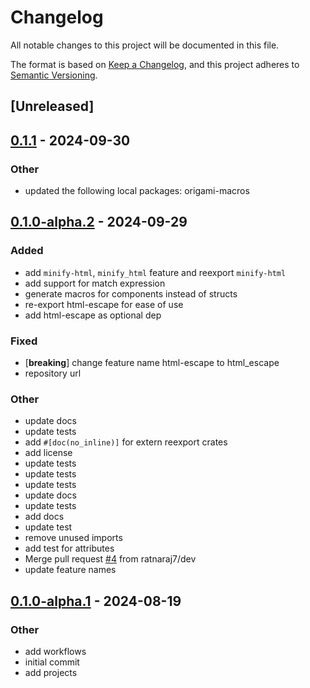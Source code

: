# Changelog
All notable changes to this project will be documented in this file.

The format is based on [Keep a Changelog](https://keepachangelog.com/en/1.0.0/),
and this project adheres to [Semantic Versioning](https://semver.org/spec/v2.0.0.html).

## [Unreleased]

## [0.1.1](https://github.com/ratnaraj7/origami-engine/compare/origami-engine-v0.1.0-alpha.2...origami-engine-v0.1.1) - 2024-09-30

### Other

- updated the following local packages: origami-macros

## [0.1.0-alpha.2](https://github.com/ratnaraj7/origami-engine/compare/origami-engine-v0.1.0-alpha.1...origami-engine-v0.1.0-alpha.2) - 2024-09-29

### Added

- add `minify-html`, `minify_html` feature and reexport `minify-html`
- add support for match expression
- generate macros for components instead of structs
- re-export html-escape for ease of use
- add html-escape as optional dep

### Fixed

- [**breaking**] change feature name html-escape to html_escape
- repository url

### Other

- update docs
- update tests
- add `#[doc(no_inline)]` for extern reexport crates
- add license
- update tests
- update tests
- update tests
- update docs
- update tests
- add docs
- update test
- remove unused imports
- add test for attributes
- Merge pull request [#4](https://github.com/ratnaraj7/origami-engine/pull/4) from ratnaraj7/dev
- update feature names

## [0.1.0-alpha.1](https://github.com/ratnaraj7/origami-engine/releases/tag/origami-engine-v0.1.0-alpha.1) - 2024-08-19

### Other
- add workflows
- initial commit
- add projects
